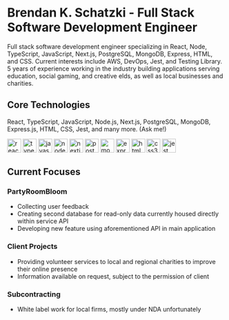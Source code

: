 # Brendan K. Schatzki - Full Stack Software Development Engineer

Full stack software development engineer specializing in React, Node, TypeScript,
JavaScript, Next.js, PostgreSQL, MongoDB, Express, HTML, and CSS. Current
interests include AWS, DevOps, Jest, and Testing Library. 5 years of experience working
in the industry building applications serving education, social gaming, and creative elds,
as well as local businesses and charities.

## Core Technologies

React, TypeScript, JavaScript, Node.js, Next.js, PostgreSQL, MongoDB, Express.js, HTML, CSS, Jest, and many more. (Ask me!)

<div align="left">
  <img src="https://img.shields.io/badge/React-61DAFB?logo=react&logoColor=black&style=for-the-badge" height="32" alt="react logo"  />
  <img src="https://img.shields.io/badge/TypeScript-3178C6?logo=typescript&logoColor=white&style=for-the-badge" height="32" alt="typescript logo"  />
  <img src="https://img.shields.io/badge/JavaScript-F7DF1E?logo=javascript&logoColor=black&style=for-the-badge" height="32" alt="javascript logo"  />
  <img src="https://img.shields.io/badge/Node.js-339933?logo=nodedotjs&logoColor=white&style=for-the-badge" height="32" alt="nodejs logo"  />
  <img src="https://img.shields.io/badge/Next.js-000000?logo=nextdotjs&logoColor=white&style=for-the-badge" height="32" alt="nextjs logo"  />
  <img src="https://img.shields.io/badge/PostgreSQL-4169E1?logo=postgresql&logoColor=white&style=for-the-badge" height="32" alt="postgresql logo"  />
  <img src="https://img.shields.io/badge/MongoDB-47A248?logo=mongodb&logoColor=white&style=for-the-badge" height="32" alt="mongodb logo"  />
  <img src="https://img.shields.io/badge/Express-000000?logo=express&logoColor=white&style=for-the-badge" height="32" alt="express logo"  />
  <img src="https://img.shields.io/badge/HTML5-E34F26?logo=html5&logoColor=white&style=for-the-badge" height="32" alt="html5 logo"  />
  <img src="https://img.shields.io/badge/CSS3-1572B6?logo=css3&logoColor=white&style=for-the-badge" height="32" alt="css3 logo"  />
  <img src="https://img.shields.io/badge/Jest-C21325?logo=jest&logoColor=white&style=for-the-badge" height="32" alt="jest logo"  />
</div>

## Current Focuses

### PartyRoomBloom

- Collecting user feedback
- Creating second database for read-only data currently housed directly within service API
- Developing new feature using aforementioned API in main application

### Client Projects

- Providing volunteer services to local and regional charities to improve their online presence
- Information available on request, subject to the permission of client

### Subcontracting

- White label work for local firms, mostly under NDA unfortunately
